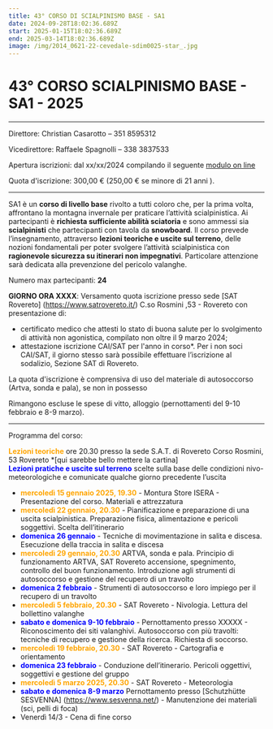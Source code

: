 ```yaml
---
title: 43° CORSO DI SCIALPINISMO BASE - SA1
date: 2024-09-28T18:02:36.689Z
start: 2025-01-15T18:02:36.689Z
end: 2025-03-14T18:02:36.689Z
image: /img/2014_0621-22-cevedale-sdim0025-star_.jpg
---
```

# 43° CORSO SCIALPINISMO BASE - SA1 - 2025

- - -

Direttore: Christian Casarotto – 351 8595312

Vicedirettore: Raffaele Spagnolli – 338 3837533

Apertura iscrizioni: dal xx/xx/2024 compilando il seguente [modulo on line](url)

Quota d'iscrizione: 300,00 € (250,00 € se minore di 21 anni ).

- - -

SA1 è un **corso di livello base** rivolto a tutti coloro che, per la prima volta, affrontano la montagna invernale per praticare l’attività scialpinistica. Ai partecipanti è **richiesta sufficiente abilità sciatoria** e sono ammessi sia **scialpinisti** che partecipanti con tavola da **snowboard**. Il corso prevede l’insegnamento, attraverso **lezioni teoriche e uscite sul terreno**, delle nozioni fondamentali per poter svolgere l’attività scialpinistica con **ragionevole sicurezza su itinerari non impegnativi**. Particolare attenzione sarà dedicata alla prevenzione del pericolo valanghe.

Numero max partecipanti: **24**

**GIORNO ORA XXXX**: Versamento quota iscrizione presso sede [SAT Rovereto] (https://www.satrovereto.it/) C.so Rosmini ,53 - Rovereto con presentazione di:
* certificato medico che attesti lo stato di buona salute per lo svolgimento di attività non agonistica, compilato non oltre il 9 marzo 2024;
* attestazione iscrizione CAI/SAT per l'anno in corso*. Per i non soci CAI/SAT, il giorno stesso sarà possibile effettuare l’iscrizione al sodalizio, Sezione SAT di Rovereto.

La quota d'iscrizione è comprensiva di uso del materiale di autosoccorso (Artva, sonda e pala), se non in possesso

Rimangono escluse le spese di vitto, alloggio (pernottamenti del 9-10 febbraio e 8-9 marzo).


- - -

Programma del corso:

<font color="orange">**Lezioni teoriche**</font> ore 20.30 presso la sede S.A.T. di Rovereto Corso Rosmini, 53 Rovereto *[qui sarebbe bello mettere la cartina]  
<font color="blue">**Lezioni pratiche e uscite sul terreno** </font> scelte sulla base delle condizioni nivo-meteorologiche e comunicate qualche giorno precedente l’uscita

* <font color="orange">**mercoledì 15 gennaio 2025, 19.30** </font>- Montura Store ISERA - Presentazione del corso. Materiali e attrezzatura  
* <font color="orange">**mercoledì 22 gennaio, 20.30**</font> - Pianificazione e preparazione di una uscita scialpinistica. Preparazione fisica, alimentazione e pericoli soggettivi. Scelta dell’itinerario
* <font color="blue">**domenica 26 gennaio**</font> - Tecniche di movimentazione in salita e discesa. Esecuzione della traccia in salita e discesa
* <font color="orange">**mercoledì 29 gennaio, 20.30** </font> ARTVA, sonda e pala. Principio di funzionamento ARTVA, SAT Rovereto accensione, spegnimento, controllo del buon funzionamento.
  Introduzione agli strumenti di autosoccorso e gestione del
  recupero di un travolto
* <font color="blue">**domenica 2 febbraio** </font> - Strumenti di autosoccorso e loro impiego per il recupero di un travolto
* <font color="orange">**mercoledì 5 febbraio, 20.30** </font> - SAT Rovereto - Nivologia. Lettura del bollettino valanghe
* <font color="blue">**sabato e domenica 9-10 febbraio** </font> - Pernottamento presso XXXXX - Riconoscimento dei siti valanghivi. Autosoccorso con più travolti: tecniche di recupero e gestione della ricerca. Richiesta
  di soccorso.
* <font color="orange">**mercoledì 19 febbraio, 20.30** </font> - SAT Rovereto - Cartografia e orientamento
* <font color="blue">**domenica 23 febbraio** </font> - Conduzione dell’itinerario. Pericoli oggettivi, soggettivi e gestione del gruppo
* <font color="orange">**mercoledì 5 marzo 2025, 20.30** </font> - SAT Rovereto - Meteorologia
* <font color="blue">**sabato e domenica 8-9 marzo** </font> Pernottamento presso [Schutzhütte SESVENNA] (https://www.sesvenna.net/)  - Manutenzione dei materiali (sci, pelli di foca)
* Venerdì 14/3 - Cena di fine corso